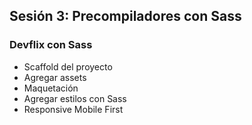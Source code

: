 ## Sesión 3: Precompiladores con Sass

### Devflix con Sass
* Scaffold del proyecto
* Agregar assets
* Maquetación
* Agregar estilos con Sass
* Responsive Mobile First
